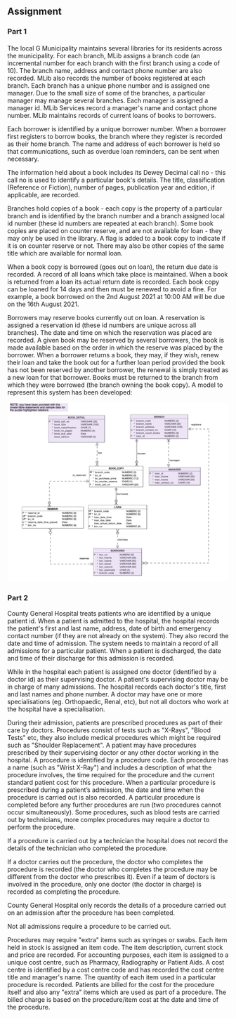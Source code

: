 ## Assignment

### Part 1
#### 

The local G Municipality maintains several libraries for its residents across the municipality.
For each branch, MLib assigns a branch code (an incremental number for each branch with the
first branch using a code of 10). The branch name, address and contact phone number are also
recorded. MLib also records the number of books registered at each branch. Each branch has a
unique phone number and is assigned one manager. Due to the small size of some of the
branches, a particular manager may manage several branches. Each manager is assigned a
manager id. MLib Services record a manager's name and contact phone number.
MLib maintains records of current loans of books to borrowers.

Each borrower is identified by a unique borrower number. When a borrower first registers to borrow
books, the branch where they register is recorded as their home branch. The name and address of
each borrower is held so that communications, such as overdue loan reminders, can be sent when
necessary.

The information held about a book includes its Dewey Decimal call no - this call no is used to
identify a particular book's details. The title, classification (Reference or Fiction), number of pages,
publication year and edition, if applicable, are recorded.

Branches hold copies of a book - each copy is the property of a particular branch and is identified
by the branch number and a branch assigned local id number (these id numbers are repeated at
each branch). Some book copies are placed on counter reserve, and are not available for loan -
they may only be used in the library. A flag is added to a book copy to indicate if it is on counter
reserve or not. There may also be other copies of the same title which are available for normal
loan.

When a book copy is borrowed (goes out on loan), the return due date is recorded. A record of all
loans which take place is maintained. When a book is returned from a loan its actual return date is
recorded. Each book copy can be loaned for 14 days and then must be renewed to avoid a fine.
For example, a book borrowed on the 2nd August 2021 at 10:00 AM will be due on the 16th August
2021.

Borrowers may reserve books currently out on loan. A reservation is assigned a reservation id
(these id numbers are unique across all branches). The date and time on which the reservation
was placed are recorded. A given book may be reserved by several borrowers, the book is made
available based on the order in which the reserve was placed by the borrower.
When a borrower returns a book, they may, if they wish, renew their loan and take the book out for
a further loan period provided the book has not been reserved by another borrower, the renewal is
simply treated as a new loan for that borrower. Books must be returned to the branch from which
they were borrowed (the branch owning the book copy).
A model to represent this system has been developed:

![alt text](https://github.com/vpik009/SQL-Queries/blob/main/Schemas/model.PNG)



### Part 2

County General Hospital treats patients who are identified by a unique patient id. When a patient is
admitted to the hospital, the hospital records the patient's first and last name, address, date of birth
and emergency contact number (if they are not already on the system). They also record the date
and time of admission. The system needs to maintain a record of all admissions for a particular
patient. When a patient is discharged, the date and time of their discharge for this admission is
recorded.

While in the hospital each patient is assigned one doctor (identified by a doctor id) as their
supervising doctor. A patient's supervising doctor may be in charge of many admissions. The
hospital records each doctor's title, first and last names and phone number. A doctor may have one
or more specialisations (eg. Orthopaedic, Renal, etc), but not all doctors who work at the hospital
have a specialisation.

During their admission, patients are prescribed procedures as part of their care by doctors.
Procedures consist of tests such as "X-Rays", "Blood Tests" etc, they also include medical
procedures which might be required such as "Shoulder Replacement". A patient may have
procedures prescribed by their supervising doctor or any other doctor working in the hospital.
A procedure is identified by a procedure code. Each procedure has a name (such as "Wrist X-Ray")
and includes a description of what the procedure involves, the time required for the procedure and
the current standard patient cost for this procedure. When a particular procedure is prescribed
during a patient’s admission, the date and time when the procedure is carried out is also recorded. A
particular procedure is completed before any further procedures are run (two procedures cannot
occur simultaneously). Some procedures, such as blood tests are carried out by technicians, more
complex procedures may require a doctor to perform the procedure.

If a procedure is carried out by a technician the hospital does not record the details of the technician
who completed the procedure.

If a doctor carries out the procedure, the doctor who completes the procedure is recorded (the
doctor who completes the procedure may be different from the doctor who prescribes it). Even if a
team of doctors is involved in the procedure, only one doctor (the doctor in charge) is recorded as
completing the procedure.

County General Hospital only records the details of a procedure carried out on an admission after
the procedure has been completed.

Not all admissions require a procedure to be carried out.

Procedures may require "extra" items such as syringes or swabs. Each item held in stock is
assigned an item code. The item description, current stock and price are recorded. For accounting
purposes, each item is assigned to a unique cost centre, such as Pharmacy, Radiography or Patient
Aids. A cost centre is identified by a cost centre code and has recorded the cost centre title and
manager's name. The quantity of each item used in a particular procedure is recorded.
Patients are billed for the cost for the procedure itself and also any "extra" items which are used as
part of a procedure. The billed charge is based on the procedure/item cost at the date and time of
the procedure.

